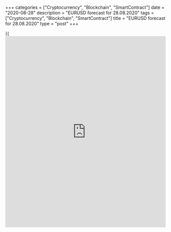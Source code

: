 +++
categories = ["Cryptocurrency", "Blockchain", "SmartContract"]
date = "2020-08-28"
description = "EURUSD forecast for 28.08.2020"
tags = ["Cryptocurrency", "Blockchain", "SmartContract"]
title = "EURUSD forecast for 28.08.2020"
type = "post"
+++

{{<iframe id="large-banner" src="https://www.bounty.group/#slide=10.0" width="100%" height="600" scrolling="no" style="border: 0px solid rgb(216, 221, 230); border-radius: 3px;">}}

August 28, 2020

August 28, 2020

EUR/USD forecast: Fed threw a party for the euroDmitri Demidenko

## Fundamental Euro forecast for today

### A change in the Fed’s [policy](https://www.fintechee.com/policy/) opens up new opportunities for the
EUR/USD bulls

People with strong spirits admit and correct their mistakes. The Fed is
embarking on the most dramatic shift in monetary [policy](https://www.fintechee.com/policy/) since 2012 when
it set a 2% target on the Personal Consumption Expenditure (PCE) index.
The central bank announced its willingness to tolerate inflation above
this level, which means it abandoned the practice of preemptive
increases in the federal funds rate in case there are signs of severe
inflationary pressure. In fact, the Fed admitted its own mistake. If
such an approach had been used before, then monetary [policy](https://www.fintechee.com/policy/) tightening
would have begun not in 2015, but 2018.

During the virtual conference in Jackson Hole, Jerome Powell noted that
the central bank’s [policy](https://www.fintechee.com/policy/) could not remain unchanged in a “new normal”
environment. The Fed should adapt its monetary [policy](https://www.fintechee.com/policy/) to “the new
challenges that arise.” Low interest rates are needed for an economy
that is recovering after a recession. As for inflation, the central
bank’s acceptance of its higher values than 2% has its limits. According
to Powell, in case the inflation exceeds the 2% target, it will be
moderate and will not continue for a long time.

###  **Dynamics of US inflation**

![LiteForex: EURUSD forecast for 28.08.2020][1]

 _Source_ _: Wall Street Journal_

The shift to the average PCE targeting is a bearish factor for the US
dollar. Earlier, if the US domestic data showed a positive change,
[investor](https://www.fintechee.com/tutorial-for-forex-trading/investor-mode/)s expected the inflation rise. The talks about the start of the
monetary normalization cycle were the reason for the USD long-term
uptrend in 2014. Now, the greenback has lost its primary benefit.
Besides, the Fed seems to limit itself in managing future recessions.

Although Jerome Powell sounded dovish, the [EUR/USD][2] rode a roller
coaster. It touched the support at 1.177-1.178, and then, tried to
consolidate above the resistance at 1.188 but failed. According to
Federated Hermes, such a wild market reaction results from the fact that
the Fed didn’t announce a boost in the QE pace to accelerate inflation.
Jefferies believes that a shift to the average PCE targeting without a
clear plan is just words ion the paper, which means nothing.

I personally believe that the bond market has once again worked out the
principle “buy on rumor, sell on facts”. Before the Jackson Hole
meeting, the Treasury yield remained low. However, it surged after
Powell’s speech, saving the greenback form a crash.

What’s next? The Fed has set the greenback back, which increases the
chance that the [EUR/USD][2] will continue rallying up after it breaks
through the local high at 1.191. Nonetheless, the Fed is an example to
follow among the world’s leading central banks, so, other regulators can
do the same. The ECB also could set a higher inflation target. For
example, the Bank of France Governor Francois Villeroy de Galhau said
that it was essential to have an inflation target over the medium term,
reacting to a major revision of the Fed’s monetary [policy](https://www.fintechee.com/policy/). Furthermore,
Germany introduced new restrictions because of the increase in the
number of COVID-19 cases. So, not everything is so simple with the
euro’s uptrend. The euro’s surge could be followed by a drawdown, just
like a party is followed by a hangover.

* * *

P.S. Did you like my article? Share it in social networks: it will be
the best “thank you" :)

Ask me questions and comment below. I’ll be glad to answer your
questions and give necessary explanations.

 **Useful links:**

  * I recommend trying to trade with a reliable broker [here][3]. The system allows you to trade by yourself or copy successful traders from all across the globe.
  * Use my promo-code BLOG for getting deposit bonus 50% on LiteForex platform. Just enter this code in the appropriate field while [depositing][4] your trading account.
  * Telegram channel with high-quality analytics, Forex reviews, training articles, and other useful things for traders <t.me/liteforex>

## Price chart of EURUSD in real time mode

![EUR/USD forecast: Fed threw a party for the euro][5]

The content of this article reflects the author’s opinion and does not
necessarily reflect the official position of LiteForex. The material
published on this page is provided for informational purposes only and
should not be considered as the provision of investment advice for the
purposes of Directive 2004/39/EC.

Rate this article:

{{value}}

( {{count}} {{title}} )

   1. cdn.liteforex.com/cache/uploads/blog_post/eurusd/pce-28-08-20.jpg?w=30&s=ac0adba07a584eda4f52e080b7c374fc
   2. my.liteforex.com/trading/chart?symbol=EURUSD&returnUrl=true
   3. my.liteforex.com/?category=analysts-opinions&slug=eurusd-forecast-fed-threw-a-party-for-the-euro&openPopup=%2Fregistration%2Fpopup&utm_source=blog&utm_medium=article&utm_campaign=bonus
   4. my.liteforex.com/deposit/?category=analysts-opinions&slug=eurusd-forecast-fed-threw-a-party-for-the-euro&promo_code=BLOG&utm_source=blog&utm_medium=article&utm_campaign=bonus
   5. cdn.liteforex.com/cache/uploads/blog_post/eurusd/liteforex-blog-eurusd-28-08-20.jpg?q=75&w=1000&s=2eed25992480ad9542e6895ed1adcccf